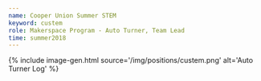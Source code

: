 ```yaml
---
name: Cooper Union Summer STEM
keyword: custem
role: Makerspace Program - Auto Turner, Team Lead
time: summer2018
---
```

{% include image-gen.html source='/img/positions/custem.png' alt='Auto Turner Log' %}
